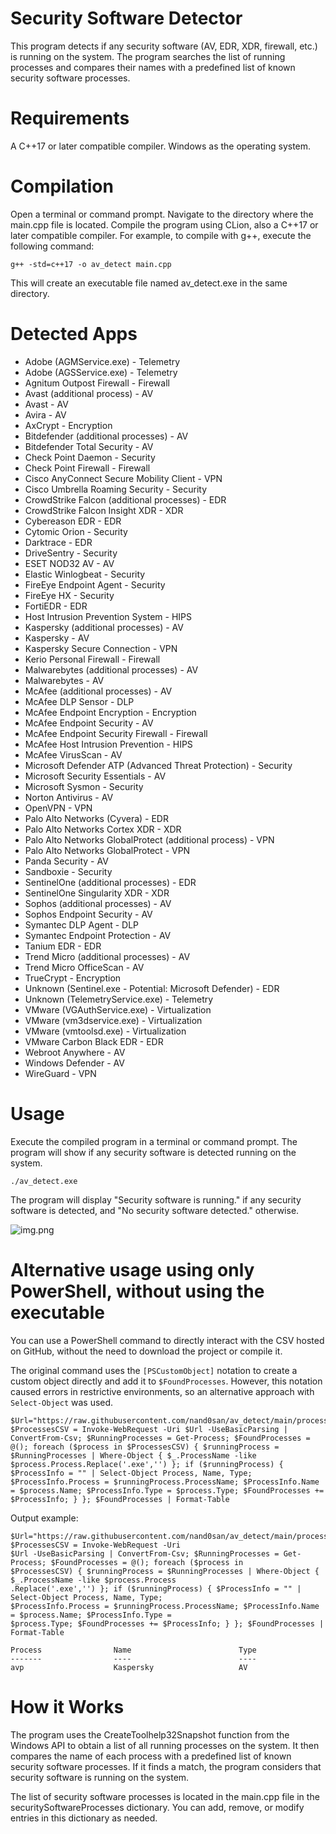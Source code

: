 # Security Software Detector
This program detects if any security software (AV, EDR, XDR, firewall, etc.) is running on the system. The program searches the list of running processes and compares their names with a predefined list of known security software processes.

# Requirements
A C++17 or later compatible compiler.
Windows as the operating system.

# Compilation
Open a terminal or command prompt.
Navigate to the directory where the main.cpp file is located.
Compile the program using CLion, also a C++17 or later compatible compiler. For example, to compile with g++, execute the following command:
```
g++ -std=c++17 -o av_detect main.cpp
```
This will create an executable file named av_detect.exe in the same directory.

# Detected Apps
- Adobe (AGMService.exe) - Telemetry
- Adobe (AGSService.exe) - Telemetry
- Agnitum Outpost Firewall - Firewall
- Avast (additional process) - AV
- Avast - AV
- Avira - AV
- AxCrypt - Encryption
- Bitdefender (additional processes) - AV
- Bitdefender Total Security - AV
- Check Point Daemon - Security
- Check Point Firewall - Firewall
- Cisco AnyConnect Secure Mobility Client - VPN
- Cisco Umbrella Roaming Security - Security
- CrowdStrike Falcon (additional processes) - EDR
- CrowdStrike Falcon Insight XDR - XDR
- Cybereason EDR - EDR
- Cytomic Orion - Security
- Darktrace - EDR
- DriveSentry - Security
- ESET NOD32 AV - AV
- Elastic Winlogbeat - Security
- FireEye Endpoint Agent - Security
- FireEye HX - Security
- FortiEDR - EDR
- Host Intrusion Prevention System - HIPS
- Kaspersky (additional processes) - AV
- Kaspersky - AV
- Kaspersky Secure Connection - VPN
- Kerio Personal Firewall - Firewall
- Malwarebytes (additional processes) - AV
- Malwarebytes - AV
- McAfee (additional processes) - AV
- McAfee DLP Sensor - DLP
- McAfee Endpoint Encryption - Encryption
- McAfee Endpoint Security - AV
- McAfee Endpoint Security Firewall - Firewall
- McAfee Host Intrusion Prevention - HIPS
- McAfee VirusScan - AV
- Microsoft Defender ATP (Advanced Threat Protection) - Security
- Microsoft Security Essentials - AV
- Microsoft Sysmon - Security
- Norton Antivirus - AV
- OpenVPN - VPN
- Palo Alto Networks (Cyvera) - EDR
- Palo Alto Networks Cortex XDR - XDR
- Palo Alto Networks GlobalProtect (additional process) - VPN
- Palo Alto Networks GlobalProtect - VPN
- Panda Security - AV
- Sandboxie - Security
- SentinelOne (additional processes) - EDR
- SentinelOne Singularity XDR - XDR
- Sophos (additional processes) - AV
- Sophos Endpoint Security - AV
- Symantec DLP Agent - DLP
- Symantec Endpoint Protection - AV
- Tanium EDR - EDR
- Trend Micro (additional processes) - AV
- Trend Micro OfficeScan - AV
- TrueCrypt - Encryption
- Unknown (Sentinel.exe - Potential: Microsoft Defender) - EDR
- Unknown (TelemetryService.exe) - Telemetry
- VMware (VGAuthService.exe) - Virtualization
- VMware (vm3dservice.exe) - Virtualization
- VMware (vmtoolsd.exe) - Virtualization
- VMware Carbon Black EDR - EDR
- Webroot Anywhere - AV
- Windows Defender - AV
- WireGuard - VPN


# Usage
Execute the compiled program in a terminal or command prompt. The program will show if any security software is detected running on the system.

```
./av_detect.exe
```
The program will display "Security software is running." if any security software is detected, and "No security software detected." otherwise.

![img.png](img.png)

# Alternative usage using only PowerShell, without using the executable

You can use a PowerShell command to directly interact with the CSV hosted on GitHub, without the need to download the project or compile it.

The original command uses the `[PSCustomObject]` notation to create a custom object directly and add it to `$FoundProcesses`. 
However, this notation caused errors in restrictive environments, so an alternative approach with `Select-Object` was used.

```
$Url="https://raw.githubusercontent.com/nand0san/av_detect/main/processes.csv"; $ProcessesCSV = Invoke-WebRequest -Uri $Url -UseBasicParsing | ConvertFrom-Csv; $RunningProcesses = Get-Process; $FoundProcesses = @(); foreach ($process in $ProcessesCSV) { $runningProcess = $RunningProcesses | Where-Object { $_.ProcessName -like $process.Process.Replace('.exe','') }; if ($runningProcess) { $ProcessInfo = "" | Select-Object Process, Name, Type; $ProcessInfo.Process = $runningProcess.ProcessName; $ProcessInfo.Name = $process.Name; $ProcessInfo.Type = $process.Type; $FoundProcesses += $ProcessInfo; } }; $FoundProcesses | Format-Table
```
Output example:
```
$Url="https://raw.githubusercontent.com/nand0san/av_detect/main/processes.csv"; $ProcessesCSV = Invoke-WebRequest -Uri 
$Url -UseBasicParsing | ConvertFrom-Csv; $RunningProcesses = Get-Process; $FoundProcesses = @(); foreach ($process in 
$ProcessesCSV) { $runningProcess = $RunningProcesses | Where-Object { $_.ProcessName -like $process.Process
.Replace('.exe','') }; if ($runningProcess) { $ProcessInfo = "" | Select-Object Process, Name, Type; 
$ProcessInfo.Process = $runningProcess.ProcessName; $ProcessInfo.Name = $process.Name; $ProcessInfo.Type = 
$process.Type; $FoundProcesses += $ProcessInfo; } }; $FoundProcesses | Format-Table

Process                Name                        Type
-------                ----                        ----
avp                    Kaspersky                   AV

```

# How it Works
The program uses the CreateToolhelp32Snapshot function from the Windows API to obtain a list of all running processes on the system. It then compares the name of each process with a predefined list of known security software processes. If it finds a match, the program considers that security software is running on the system.

The list of security software processes is located in the main.cpp file in the securitySoftwareProcesses dictionary. You can add, remove, or modify entries in this dictionary as needed.
